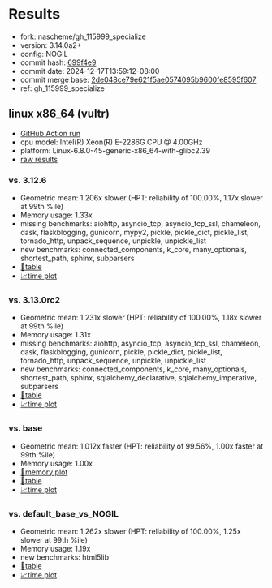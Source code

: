 # Results

- fork: nascheme/gh_115999_specialize
- version: 3.14.0a2+
- config: NOGIL
- commit hash: [699f4e9](https://github.com/nascheme/cpython/commit/699f4e9)
- commit date: 2024-12-17T13:59:12-08:00
- commit merge base: [2de048ce79e621f5ae0574095b9600fe8595f607](https://github.com/python/cpython/commit/2de048ce79e621f5ae0574095b9600fe8595f607)
- ref: gh_115999_specialize

## linux x86_64 (vultr)

- [GitHub Action run](https://github.com/facebookexperimental/free-threading-benchmarking/actions/runs/12384449100)
- cpu model: Intel(R) Xeon(R) E-2286G CPU @ 4.00GHz
- platform: Linux-6.8.0-45-generic-x86_64-with-glibc2.39
- [raw results](bm-20241217-vultr-x86_64-nascheme-gh_115999_specialize-3.14.0a2%2B-699f4e9.json)

### vs. 3.12.6

- Geometric mean: 1.206x slower (HPT: reliability of 100.00%, 1.17x slower at 99th %ile)
- Memory usage: 1.33x
- missing benchmarks: aiohttp, asyncio_tcp, asyncio_tcp_ssl, chameleon, dask, flaskblogging, gunicorn, mypy2, pickle, pickle_dict, pickle_list, tornado_http, unpack_sequence, unpickle, unpickle_list
- new benchmarks: connected_components, k_core, many_optionals, shortest_path, sphinx, subparsers
- [📄table](bm-20241217-vultr-x86_64-nascheme-gh_115999_specialize-3.14.0a2%2B-699f4e9-vs-3.12.6.md)
- [📈time plot](bm-20241217-vultr-x86_64-nascheme-gh_115999_specialize-3.14.0a2%2B-699f4e9-vs-3.12.6.svg)

### vs. 3.13.0rc2

- Geometric mean: 1.231x slower (HPT: reliability of 100.00%, 1.18x slower at 99th %ile)
- Memory usage: 1.31x
- missing benchmarks: aiohttp, asyncio_tcp, asyncio_tcp_ssl, chameleon, dask, flaskblogging, gunicorn, pickle, pickle_dict, pickle_list, tornado_http, unpack_sequence, unpickle, unpickle_list
- new benchmarks: connected_components, k_core, many_optionals, shortest_path, sphinx, sqlalchemy_declarative, sqlalchemy_imperative, subparsers
- [📄table](bm-20241217-vultr-x86_64-nascheme-gh_115999_specialize-3.14.0a2%2B-699f4e9-vs-3.13.0rc2.md)
- [📈time plot](bm-20241217-vultr-x86_64-nascheme-gh_115999_specialize-3.14.0a2%2B-699f4e9-vs-3.13.0rc2.svg)

### vs. base

- Geometric mean: 1.012x faster (HPT: reliability of 99.56%, 1.00x faster at 99th %ile)
- Memory usage: 1.00x
- [🧠memory plot](bm-20241217-vultr-x86_64-nascheme-gh_115999_specialize-3.14.0a2%2B-699f4e9-vs-base-mem.svg)
- [📄table](bm-20241217-vultr-x86_64-nascheme-gh_115999_specialize-3.14.0a2%2B-699f4e9-vs-base.md)
- [📈time plot](bm-20241217-vultr-x86_64-nascheme-gh_115999_specialize-3.14.0a2%2B-699f4e9-vs-base.svg)

### vs. default_base_vs_NOGIL

- Geometric mean: 1.262x slower (HPT: reliability of 100.00%, 1.25x slower at 99th %ile)
- Memory usage: 1.19x
- new benchmarks: html5lib
- [📄table](bm-20241217-vultr-x86_64-nascheme-gh_115999_specialize-3.14.0a2%2B-699f4e9-vs-default_base_vs_NOGIL.md)
- [📈time plot](bm-20241217-vultr-x86_64-nascheme-gh_115999_specialize-3.14.0a2%2B-699f4e9-vs-default_base_vs_NOGIL.svg)

